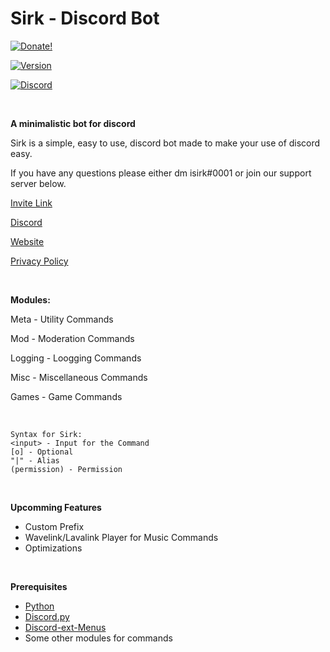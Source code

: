 # Sirk - Discord Bot

  [![Donate!](https://img.shields.io/badge/Donate-blue?style=for-the-badge&logo=Buy%20Me%20A%20Coffee)](https://www.patreon.com/sirkbot)
  
  [![Version](https://img.shields.io/badge/v-2.0.1-7289DA?style=for-the-badge)](https://asksirk.com/bot)
  
  [![Discord](https://img.shields.io/discord/743121194911531110?color=7289DA&label=Sirk&logo=Discord&style=for-the-badge)](https://discord.gg/7yZqHfG)
  
&nbsp;

**A minimalistic bot for discord**

Sirk is a simple, easy to use, discord bot made to make your use of discord easy.

If you have any questions please either dm isirk#0001 or join our support server below.

[Invite Link](https://discord.com/oauth2/authorize?client_id=751447995270168586&permissions=268823638&scope=bot)

[Discord](https://discord.gg/7yZqHfG)

[Website](https://asksirk.com/bot)

[Privacy Policy](https://asksirk.com/bot/privacy)

&nbsp;

**Modules:**

Meta - Utility Commands

Mod - Moderation Commands

Logging - Loogging Commands

Misc - Miscellaneous Commands

Games - Game Commands

&nbsp;

```
Syntax for Sirk:
<input> - Input for the Command
[o] - Optional
"|" - Alias
(permission) - Permission
```

&nbsp;

**Upcomming Features**
- Custom Prefix
- Wavelink/Lavalink Player for Music Commands
- Optimizations

&nbsp;

**Prerequisites**
- [Python](https://www.python.org/)
- [Discord.py](https://discordpy.readthedocs.io/en/latest/index.html)
- [Discord-ext-Menus](https://github.com/Rapptz/discord-ext-menus)
- Some other modules for commands
